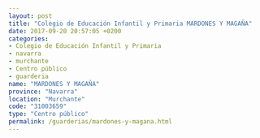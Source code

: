 ```yaml
---
layout: post
title: "Colegio de Educación Infantil y Primaria MARDONES Y MAGAÑA"
date: 2017-09-20 20:57:05 +0200
categories:
- Colegio de Educación Infantil y Primaria
- navarra
- murchante
- Centro público
- guarderia
name: "MARDONES Y MAGAÑA"
province: "Navarra"
location: "Murchante"
code: "31003659"
type: "Centro público"
permalink: /guarderias/mardones-y-magana.html
---
```

